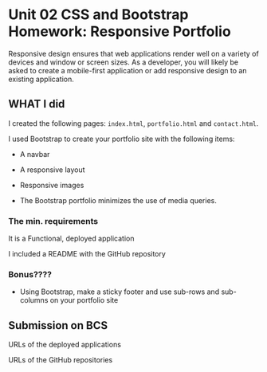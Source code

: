 # Unit 02 CSS and Bootstrap Homework: Responsive Portfolio

Responsive design ensures that web applications render well on a variety of devices and window or screen sizes. As a developer, you will likely be asked to create a mobile-first application or add responsive design to an existing application. 


## WHAT I did

I created the following pages: `index.html`, `portfolio.html` and `contact.html`.

I used Bootstrap to create your portfolio site with the following items:

   * A navbar

   * A responsive layout

   * Responsive images

* The Bootstrap portfolio minimizes the use of media queries.




### The min. requirements

It is a Functional, deployed application

I included a README with the GitHub repository


### Bonus????

* Using Bootstrap, make a sticky footer and use sub-rows and sub-columns on your portfolio site 


## Submission on BCS


 URLs of the deployed applications

 URLs of the GitHub repositories


